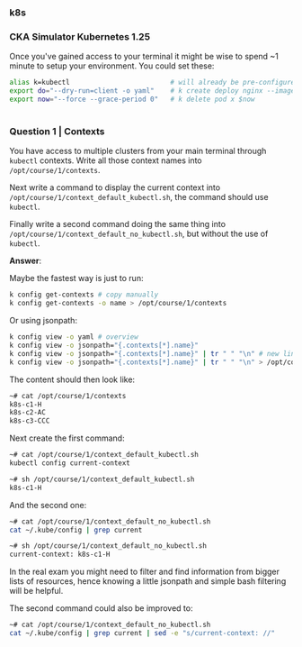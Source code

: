 ### k8s

### CKA Simulator Kubernetes 1.25

Once you've gained access to your terminal it might be wise to spend ~1 minute to setup your environment. You could set these:

```bash
alias k=kubectl                         # will already be pre-configured
export do="--dry-run=client -o yaml"    # k create deploy nginx --image=nginx $do
export now="--force --grace-period 0"   # k delete pod x $now
```
#
### Question 1 | Contexts

You have access to multiple clusters from your main terminal through `kubectl` contexts. Write all those context names into `/opt/course/1/contexts`.

Next write a command to display the current context into `/opt/course/1/context_default_kubectl.sh`, the command should use `kubectl`.

Finally write a second command doing the same thing into `/opt/course/1/context_default_no_kubectl.sh`, but without the use of `kubectl`.


**Answer**:

Maybe the fastest way is just to run:

```bash
k config get-contexts # copy manually
k config get-contexts -o name > /opt/course/1/contexts
```
Or using jsonpath:

```bash
k config view -o yaml # overview
k config view -o jsonpath="{.contexts[*].name}"
k config view -o jsonpath="{.contexts[*].name}" | tr " " "\n" # new lines
k config view -o jsonpath="{.contexts[*].name}" | tr " " "\n" > /opt/course/1/contexts 
```

The content should then look like:
```bash
~# cat /opt/course/1/contexts
k8s-c1-H
k8s-c2-AC
k8s-c3-CCC
```

Next create the first command:
```bash
~# cat /opt/course/1/context_default_kubectl.sh
kubectl config current-context
```

```bash
~# sh /opt/course/1/context_default_kubectl.sh
k8s-c1-H
```

And the second one:
```bash
~# cat /opt/course/1/context_default_no_kubectl.sh
cat ~/.kube/config | grep current
```

```bash
~# sh /opt/course/1/context_default_no_kubectl.sh
current-context: k8s-c1-H
```

In the real exam you might need to filter and find information from bigger lists of resources, hence knowing a little jsonpath and simple bash filtering will be helpful.

The second command could also be improved to:
```bash
~# cat /opt/course/1/context_default_no_kubectl.sh
cat ~/.kube/config | grep current | sed -e "s/current-context: //"
```
